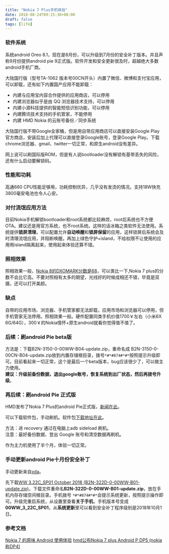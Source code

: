 ```yaml
---
title: "Nokia 7 Plus手机体验"
date: 2018-08-24T09:15:38+08:00
draft: false
tags: [life]
---
```


### 软件系统 

系统android Oreo 8.1，现在是8月份，可以升级到7月份的安全补丁版本。并且声称9月份提供android pie 9正式版。软件开发和安全更新很及时，超越绝大多数android手机厂商。

<!--more-->

大陆国行版（型号TA-1062 版本号00CN开头）内置了微信、微博和支付宝应用，可以卸载，还有如下内置国产应用不能卸载：

- 内建与应用宝内容合作提供的应用商店，可以停用
- 内建浏览器似乎是由 QQ 浏览器技术支持，可以停用
- 内建小源科技提供的智能短信识别功能，可以停用
- 内建腾讯技术支持的手机管家，不能停用
- 内建 HMD Nokia 的云账号备份／同步系统

大陆国行版不带Google全家桶，但是用自带应用商店可以直接安装Google Play官方商店，安装后加上代理可以直接登录Google账号，登录Google Play。下载chrome浏览器、gmail、twitter一切正常，和原生android没有差异。

网上说可以刷国际版ROM，但是有人说bootloader没有解锁有基带丢失的风险，还有什么启动要解锁码。

### 性能和功耗

高通660 CPU性能足够用，功耗控制优异，几乎没有发烫的情况。支持18W快充3800毫安电池也令人心安。

### 对付流氓应用方法

目前Nokia手机解锁bootloader和root系统都比较麻烦，root后系统也不方便OTA。建议还是用官方系统，也不root系统。这样的话冰箱之类软件无法使用。系统提供**锁屏清理**，可以配置允许**自动唤醒**和**锁屏保留**的应用，这样锁屏后系统会及时清理流氓应用，并阻断唤醒。再加上绿色守护+island，不给权限不让使用的应用用island隔离起来，使用起来体验还算不错。

### 照相效果

照相效果一般，[Nokia 8的DXOMARK分数是68](https://www.dxomark.com/nokia-8-review-nokias-return-high-end-segment/)，可以类比一下,Nokia 7 plus的分数不会比它高。不要对照相有太多的期望，光线好的时候成相还不错，毕竟是双摄，还可以打开美颜。

### 缺点

自带的应用市场、浏览器、手机管家都无法卸载，应用市场和浏览器可以停用，但手机管家无法停用。照相效果一般。硬件配置同类手机价值1700￥左右（小米6X  6G/64G），300￥的Nokia情怀+原生android就看你觉得值不值了。

### 后续：刷android Pie beta版

方法是：下载B2N-3150-0-00WW-B04-update.zip，重命名成 B2N-3150-0-00CN-B04-update.zip放到内置存储根目录，拨号`*#*#874#*#*`按照提示升级即可。目前看起来一切正常，这个是最后一个beta版本，bug应该很少了，可以做主力使用。  
**建议：升级前备份数据，退出google账号，恢复系统到出厂状态，然后再拨号升级**。

### 再后续：刷android Pie 正式版

HMD发布了Nokia 7 Plus的android Pie正式版，[新闻在此](https://www.nokiacamp.com/stable-android-pie-update-for-nokia-7-plus-is-now-available/)。

可以下载软件包，手动刷机。软件包[下载地址在此](https://redirector.gvt1.com/packages/data/ota-api/nokia_b2nsprout_onyx00ww/105d70f18f853101a4e4d47f66b60a97318bc589.zip)。

方法：进 recovery 通过在电脑上adb sideload 刷机。   
注意：最好备份数据、登出 Google 账号和清空数据再刷机。

作为主力机使用了半个月，体验一切正常。

### 手动更新android Pie十月份安全补丁

手动更新来自[xda](https://forum.xda-developers.com/nokia-7-plus/development/ota-nokia-7-plus-ota-links-t3818774)。

先下载[WW 3.22C_SP01 October 2018 (B2N-322D-0-00WW-B01-update.zip)](https://android.googleapis.com/packages/ota-api/nokia_b2nsprout_onyx00ww/d734e46db890dc1ca67009c7341f0c2b5da22e87.zip)，下载文件重命名**B2N-322D-0-00WW-B01-update.zip**，放在手机内存存储空间根目录。手机拨号 `*#*#874#*#*`会提示系统更新，按照提示操作即可。升级完重启系统，从设置里查看**关于手机**，手机版本号变成**00WW_3_22C_SP01**，从**系统更新**里可以看到安全补丁程序级别是2018年10月1日。

### 参考文档

[Nokia 7 的原味 Android 使用体验](https://steemit.com/cn/@momok/nokia-7-android)
[hmd公布Nokia 7 plus Android P DP5 (nokia称DP4)](https://www.dospy.wang/archiver/?tid-477.html)

